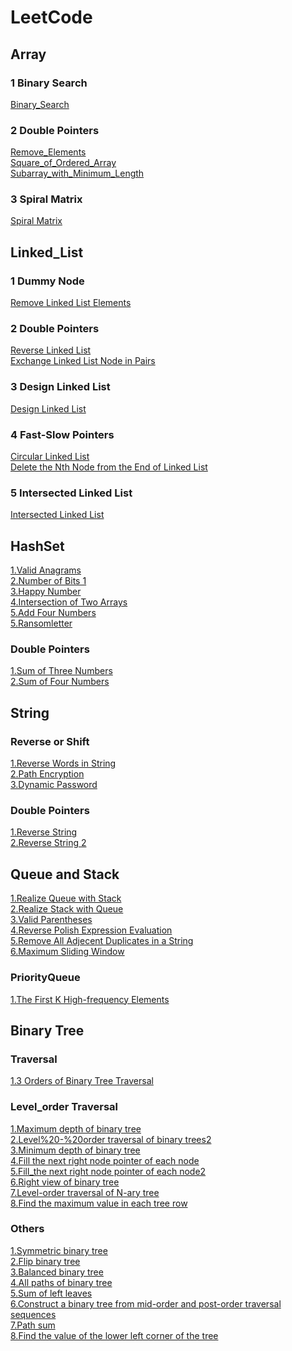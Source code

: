 # LeetCode
## Array
### 1 Binary Search
[Binary_Search](https://github.com/AlvisWhy/LeetCode/blob/main/src/704_Binary_Search.java)<br>
### 2 Double Pointers
[Remove_Elements](https://github.com/AlvisWhy/LeetCode/blob/main/src/27_Remove_Elements.java)<br>
[Square_of_Ordered_Array](https://github.com/AlvisWhy/LeetCode/blob/main/src/977_Square_of_Ordered_Array.java)<br>
[Subarray_with_Minimum_Length](https://github.com/AlvisWhy/LeetCode/blob/main/src/209_Subarray_with_Minimum_Length.java)<br>
### 3 Spiral Matrix
[Spiral Matrix](https://github.com/AlvisWhy/LeetCode/blob/main/src/59_Spiral_Matrix_II.java)<br>
## Linked_List
### 1 Dummy Node
[Remove Linked List Elements](https://github.com/AlvisWhy/LeetCode/blob/main/src/203_Remove_Linked_List_Elements.java)<br>
### 2 Double Pointers
[Reverse Linked List](https://github.com/AlvisWhy/LeetCode/blob/main/src/206_Reverse_LinkedList.java)<br>
[Exchange Linked List Node in Pairs](https://github.com/AlvisWhy/LeetCode/blob/main/src/24_Exchange_Linked_List_Node_in_Pairs.java)<br>
### 3 Design Linked List
[Design Linked List](https://github.com/AlvisWhy/LeetCode/blob/main/src/707_Design_Linked_List.java)<br>
### 4  Fast-Slow Pointers
[Circular Linked List](https://github.com/AlvisWhy/LeetCode/blob/main/src/142_Circular_Linked_List.java)<br>
[Delete the Nth Node from the End of Linked List](https://github.com/AlvisWhy/LeetCode/blob/main/src/19_Delete_the_Nth_Node_from_the_End_of_Linked%20_List.java)<br>
### 5  Intersected Linked List
[Intersected Linked List](https://github.com/AlvisWhy/LeetCode/blob/main/src/160_Intersected_Linked_List.java)<br>
## HashSet
[1.Valid Anagrams](https://github.com/AlvisWhy/LeetCode/blob/main/src/242_Valid_Anagrams.java)<br>
[2.Number of Bits 1](https://github.com/AlvisWhy/LeetCode/blob/main/src/191_Number_of_Bits_1.java)<br>
[3.Happy Number](https://github.com/AlvisWhy/LeetCode/blob/main/src/202_Happy_Number.java)<br>
[4.Intersection of Two Arrays](https://github.com/AlvisWhy/LeetCode/blob/main/src/349_Intersection_of_Two_Arrays.java)<br>
[5.Add Four Numbers](https://github.com/AlvisWhy/LeetCode/blob/main/src/454_Add_Four_Numbers.java)<br>
[5.Ransomletter](https://github.com/AlvisWhy/LeetCode/blob/main/src/383_Ransom%20letter.java)<br>
### Double Pointers
[1.Sum of Three Numbers](https://github.com/AlvisWhy/LeetCode/blob/main/src/15_Sum_of_Three_Numbers.java)<br>
[2.Sum of Four Numbers](https://github.com/AlvisWhy/LeetCode/blob/main/src/15_Sum_of_Four_Numbers.java)<br>
## String
### Reverse or Shift
[1.Reverse Words in String](https://github.com/AlvisWhy/LeetCode/blob/main/src/151_Reverse_Words_in_String.java)<br>
[2.Path Encryption](https://github.com/AlvisWhy/LeetCode/blob/main/src/LCR_122_Path_Encryption.java)<br>
[3.Dynamic Password](https://github.com/AlvisWhy/LeetCode/blob/main/src/LCR_182_Dynamic_Password.java)<br>
### Double Pointers
[1.Reverse String](https://github.com/AlvisWhy/LeetCode/blob/main/src/344_Reverse_String.java)<br>
[2.Reverse String 2](https://github.com/AlvisWhy/LeetCode/blob/main/src/344_Reverse_String_2.java)<br>
## Queue and Stack
[1.Realize Queue with Stack](https://github.com/AlvisWhy/LeetCode/blob/main/src/232_Realize_Queue_with_Stack.java)<br>
[2.Realize Stack with Queue](https://github.com/AlvisWhy/LeetCode/blob/main/src/255_Realize_Stack_with_Queue.java)<br>
[3.Valid Parentheses](https://github.com/AlvisWhy/LeetCode/blob/main/src/20_Valid_Parentheses.java)<br>
[4.Reverse Polish Expression Evaluation](https://github.com/AlvisWhy/LeetCode/blob/main/src/150_Reverse_Polish_Expression_Evaluation.java)<br>
[5.Remove All Adjecent Duplicates in a String](https://github.com/AlvisWhy/LeetCode/blob/main/src/1047_Remove_All_Adjecent_Duplicates_in_a_String.java)<br>
[6.Maximum Sliding Window](https://github.com/AlvisWhy/LeetCode/blob/main/src/239_Maximum_Sliding_Window.java)<br>
### PriorityQueue
[1.The First K High-frequency Elements](https://github.com/AlvisWhy/LeetCode/blob/main/src/347_The_First_K_High-frequency_Elements.java)<br>
## Binary Tree
### Traversal
[1.3 Orders of Binary Tree Traversal](https://github.com/AlvisWhy/LeetCode/blob/main/src/94_145_144_3Orders_of_Binary_Tree_Traversal.java)<br>
### Level_order Traversal
[1.Maximum depth of binary tree](https://github.com/AlvisWhy/LeetCode/blob/main/src/104_Maximum_depth_of_binary_tree.java)<br>
[2.Level%20-%20order traversal of binary trees2](https://github.com/AlvisWhy/LeetCode/blob/main/src/107_Level%20-%20order_traversal_of_binary_trees2.java)<br>
[3.Minimum depth of binary tree](https://github.com/AlvisWhy/LeetCode/blob/main/src/111_Minimum_depth_of_binary_tree.java)<br>
[4.Fill the next right node pointer of each node](https://github.com/AlvisWhy/LeetCode/blob/main/src/116_Fill_the_next_right_node_pointer_of_each_node.java)<br>
[5.Fill_the next right node pointer of each node2](https://github.com/AlvisWhy/LeetCode/blob/main/src/117_Fill_the_next_right_node_pointer_of_each_node2.java)<br>
[6.Right view of binary tree](https://github.com/AlvisWhy/LeetCode/blob/main/src/19_Right_view_of_binary_tree.java)<br>
[7.Level-order traversal of N-ary tree](https://github.com/AlvisWhy/LeetCode/blob/main/src/429_Level-order_traversal_of_N-ary_tree.java)<br>
[8.Find the maximum value in each tree row](https://github.com/AlvisWhy/LeetCode/blob/main/src/515_Find_the_maximum_value_in_each_tree_row.java)<br>
### Others
[1.Symmetric binary tree](https://github.com/AlvisWhy/LeetCode/blob/main/src/101_Symmetric_binary_tree.java)<br>
[2.Flip binary tree](https://github.com/AlvisWhy/LeetCode/blob/main/src/226_Flip_binary_tree.java)<br>
[3.Balanced binary tree](https://github.com/AlvisWhy/LeetCode/blob/main/src/110_Balanced_binary_tree.java)<br>
[4.All paths of binary tree](https://github.com/AlvisWhy/LeetCode/blob/main/src/257_All_paths_of_binary_trees.java)<br>
[5.Sum of left leaves](https://github.com/AlvisWhy/LeetCode/blob/main/src/404_Sum_of_left_leaves.java)<br>
[6.Construct a binary tree from mid-order and post-order traversal sequences](https://github.com/AlvisWhy/LeetCode/blob/main/src/106_Construct_a_binary_tree_from_mid-order_and_post-order_traversal_sequences.java)<br>
[7.Path sum](https://github.com/AlvisWhy/LeetCode/blob/main/src/112_Path_sum.java)<br>
[8.Find the value of the lower left corner of the tree](https://github.com/AlvisWhy/LeetCode/blob/main/src/513_Find_the_value_of_the_lower_left_corner_of_the_tree.java)<br>








